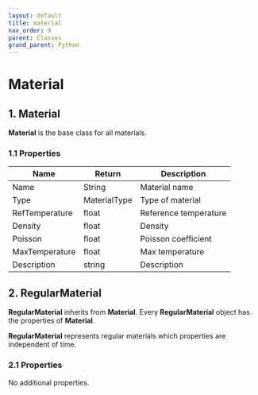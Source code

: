 ```yaml
---
layout: default
title: material
nav_order: 9
parent: Classes
grand_parent: Python
---
```


# Material

## 1. Material

**Material** is the base class for all materials.

### 1.1 Properties

| Name | Return | Description |
| --- | ----------- | ----------- |
| Name | String | Material name |
| Type | MaterialType | Type of material |
| RefTemperature | float | Reference temperature |
| Density | float | Density |
| Poisson | float |Poisson coefficient |
| MaxTemperature | float | Max temperature |
| Description | string | Description |


## 2. RegularMaterial

**RegularMaterial** inherits from **Material**. Every **RegularMaterial** object has the properties of **Material**. 

**RegularMaterial** represents regular materials which properties are independent of time.


### 2.1 Properties

No additional properties.
